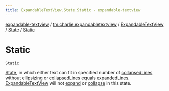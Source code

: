 ```yaml
---
title: ExpandableTextView.State.Static - expandable-textview
---
```


[expandable-textview](../../../index.html) / [tm.charlie.expandabletextview](../../index.html) / [ExpandableTextView](../index.html) / [State](index.html) / [Static](.)

# Static

`Static`

[State](index.html), in which either text can fit in specified number of [collapsedLines](../collapsed-lines.html) without ellipsizing
or [collapsedLines](../collapsed-lines.html) equals [expandedLines](../expanded-lines.html). [ExpandableTextView](../index.html) will not [expand](../expand.html) or [collapse](../collapse.html) in this state.

